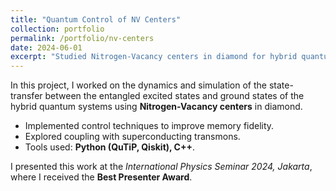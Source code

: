 ```yaml
---
title: "Quantum Control of NV Centers"
collection: portfolio
permalink: /portfolio/nv-centers
date: 2024-06-01
excerpt: "Studied Nitrogen-Vacancy centers in diamond for hybrid quantum memory applications."
---
```


In this project, I worked on the dynamics and simulation of the state-transfer between the entangled excited states and ground states of the hybrid quantum systems using **Nitrogen-Vacancy centers** in diamond.  
- Implemented control techniques to improve memory fidelity.  
- Explored coupling with superconducting transmons.  
- Tools used: **Python (QuTiP, Qiskit), C++**.  

I presented this work at the *International Physics Seminar 2024, Jakarta*, where I received the **Best Presenter Award**.  

